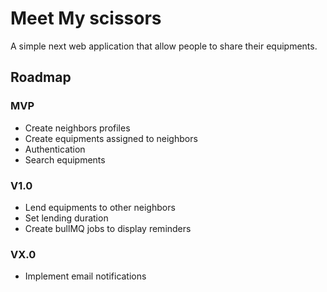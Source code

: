 # Meet My scissors
A simple next web application that allow people to share their equipments.

## Roadmap

### MVP
- Create neighbors profiles
- Create equipments assigned to neighbors
- Authentication
- Search equipments

### V1.0
- Lend equipments to other neighbors
- Set lending duration
- Create bullMQ jobs to display reminders

### VX.0
- Implement email notifications